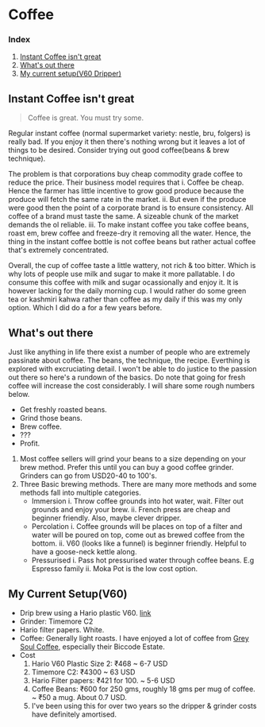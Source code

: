 # Coffee

### Index
1. [Instant Coffee isn't great](#Instant-Coffee-isn't-great)
2. [What's out there](#What's-out-there)
3. [My current setup(V60 Dripper)](#My-current-setup(V60))


## Instant Coffee isn't great

> Coffee is great. You must try some.

Regular instant coffee (normal supermarket variety: nestle, bru, folgers) is really bad. If you enjoy it then there's nothing wrong but it leaves a lot of things to be desired. Consider trying out good coffee(beans & brew technique).

The problem is that corporations buy cheap commodity grade coffee to reduce the price. Their business model requires that
i. Coffee be cheap. Hence the farmer has little incentive to grow good produce because the produce will fetch the same rate in the market.
ii. But even if the produce were good then the point of a corporate brand is to ensure consistency. All coffee of a brand must taste the same. A sizeable chunk of the market demands the ol reliable.
iii. To make instant coffee you take coffee beans, roast em, brew coffee and freeze-dry it removing all the water. Hence, the thing in the instant coffee bottle is not coffee beans but rather actual coffee that's extremely concentrated.

Overall, the cup of coffee taste a little wattery, not rich & too bitter. Which is why lots of people use milk and sugar to make it more pallatable. I do consume this coffee with milk and sugar ocassionally and enjoy it. It is however lacking for the daily morning cup. I would rather do some green tea or kashmiri kahwa rather than coffee as my daily if this was my only option. Which I did do a for a few years before.

## What's out there

Just like anything in life there exist a number of people who are extremely passinate about coffee. The beans, the technique, the recipe. Everthing is explored with excruciating detail. I won't be able to do justice to the passion out there so here's a rundown of the basics. Do note that going for fresh coffee will increase the cost considerably. I will share some rough numbers below.

- Get freshly roasted beans.
- Grind those beans.
- Brew coffee.
- ???
- Profit.

1. Most coffee sellers will grind your beans to a size depending on your brew method. Prefer this until you can buy a good coffee grinder. Grinders can go from USD20-40 to 100's.
2. Three Basic brewing methods. There are many more methods and some methods fall into multiple categories.
	- Immersion
		i. Throw coffee grounds into hot water, wait. Filter out grounds and enjoy your brew.
		ii. French press are cheap and beginner friendly. Also, maybe clever dripper.
	- Percolation
		i. Coffee grounds will be places on top of a filter and water will be poured on top, come out as brewed coffee from the bottom.
		ii. V60 (looks like a funnel) is beginner friendly. Helpful to have a goose-neck kettle along.
	- Pressurised
		i. Pass hot pressurised water through coffee beans. E.g Espresso family
		ii. Moka Pot is the low cost option.

## My Current Setup(V60)

- Drip brew using a Hario plastic V60. [link](https://global.hario.com/sp_v60series.html)
- Grinder: Timemore C2
- Hario filter papers. White.
- Coffee: Generally light roasts. I have enjoyed a lot of coffee from [Grey Soul Coffee](https://greysoul.coffee), especially their Biccode Estate.
- Cost
	1. Hario V60 Plastic Size 2: ₹468 ~ 6-7 USD
	2. Timemore C2: ₹4300 ~ 63 USD
	3. Hario Filter papers: ₹421 for 100. ~ 5-6 USD
	4. Coffee Beans: ₹600 for 250 gms, roughly 18 gms per mug of coffee. ~ ₹50 a mug. About 0.7 USD.
	5. I've been using this for over two years so the dripper & grinder costs have definitely amortised.

